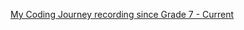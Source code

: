 [My Coding Journey recording since Grade 7 - Current](https://github.com/Jakkarin-Promsee/My-Coding-Journey)


<!---
- 👋 Hi, I’m @Jakkarin-Promsee
- 👀 I’m interested in ...
- 🌱 I’m currently learning ...
- 💞️ I’m looking to collaborate on ...
- 📫 How to reach me ...
- 😄 Pronouns: ...
- ⚡ Fun fact: ...
--->

<!---
Jakkarin-Promsee/Jakkarin-Promsee is a ✨ special ✨ repository because its `README.md` (this file) appears on your GitHub profile.
You can click the Preview link to take a look at your changes.
--->
